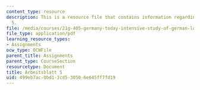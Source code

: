 ```yaml
---
content_type: resource
description: This is a resource file that contains information regarding arbeitsblatt
  5.
file: /media/courses/21g-405-germany-today-intensive-study-of-german-language-and-culture-january-iap-2011/499eb7ac0bd13cd530506e645ff7fd19_MIT21G_405IAP11_arbeit05.pdf
file_type: application/pdf
learning_resource_types:
- Assignments
ocw_type: OCWFile
parent_title: Assignments
parent_type: CourseSection
resourcetype: Document
title: Arbeitsblatt 5
uid: 499eb7ac-0bd1-3cd5-3050-6e645ff7fd19
---
```


